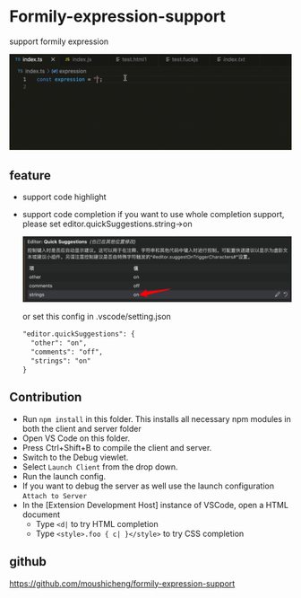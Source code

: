 # Formily-expression-support

support formily expression

![Alt text](https://github.com/moushicheng/formily-expression-support/blob/master/assets/preview.gif?raw=true)

## feature

- support code highlight
- support code completion
  if you want to use whole completion support, please set editor.quickSuggestions.string->on

  ![Alt text](https://github.com/moushicheng/formily-expression-support/blob/master/assets/image.png?raw=true)

  or set this config in .vscode/setting.json

  ```
  "editor.quickSuggestions": {
    "other": "on",
    "comments": "off",
    "strings": "on"
  }
  ```

## Contribution

- Run `npm install` in this folder. This installs all necessary npm modules in both the client and server folder
- Open VS Code on this folder.
- Press Ctrl+Shift+B to compile the client and server.
- Switch to the Debug viewlet.
- Select `Launch Client` from the drop down.
- Run the launch config.
- If you want to debug the server as well use the launch configuration `Attach to Server`
- In the [Extension Development Host] instance of VSCode, open a HTML document
  - Type `<d|` to try HTML completion
  - Type `<style>.foo { c| }</style>` to try CSS completion

## github

https://github.com/moushicheng/formily-expression-support
